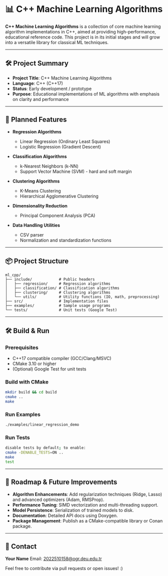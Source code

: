 # 📊 C++ Machine Learning Algorithms

**C++ Machine Learning Algorithms** is a collection of core machine learning algorithm implementations in C++, aimed at providing high-performance, educational reference code. This project is in its initial stages and will grow into a versatile library for classical ML techniques.

---

## 🛠 Project Summary

* **Project Title**: C++ Machine Learning Algorithms
* **Language**: C++ (C++17)
* **Status**: Early development / prototype
* **Purpose**: Educational implementations of ML algorithms with emphasis on clarity and performance

---

## 🚀 Planned Features

* **Regression Algorithms**

  * Linear Regression (Ordinary Least Squares)
  * Logistic Regression (Gradient Descent)

* **Classification Algorithms**

  * k-Nearest Neighbors (k-NN)
  * Support Vector Machine (SVM) - hard and soft margin

* **Clustering Algorithms**

  * K-Means Clustering
  * Hierarchical Agglomerative Clustering

* **Dimensionality Reduction**

  * Principal Component Analysis (PCA)

* **Data Handling Utilities**

  * CSV parser
  * Normalization and standardization functions

---

## 📦 Project Structure

```text
ml_cpp/
├── include/            # Public headers
│   ├── regression/     # Regression algorithms
│   ├── classification/ # Classification algorithms
│   ├── clustering/     # Clustering algorithms
│   └── utils/          # Utility functions (IO, math, preprocessing)
├── src/                # Implementation files
├── examples/           # Sample usage programs
└── tests/              # Unit tests (Google Test)
```

---

## 🛠 Build & Run

### Prerequisites

* C++17 compatible compiler (GCC/Clang/MSVC)
* CMake 3.10 or higher
* (Optional) Google Test for unit tests

### Build with CMake

```bash
mkdir build && cd build
cmake ..
make
```

### Run Examples

```bash
./examples/linear_regression_demo
```

### Run Tests

```bash
disable tests by default; to enable:
cmake -DENABLE_TESTS=ON ..
make
test
```

---

## 🔮 Roadmap & Future Improvements

* **Algorithm Enhancements**: Add regularization techniques (Ridge, Lasso) and advanced optimizers (Adam, RMSProp).
* **Performance Tuning**: SIMD vectorization and multi-threading support.
* **Model Persistence**: Serialization of trained models to disk.
* **Documentation**: Detailed API docs using Doxygen.
* **Package Management**: Publish as a CMake-compatible library or Conan package.

---

## 📧 Contact

**Your Name**
Email: [2022510158@ogr.deu.edu.tr](mailto:2022510158@ogr.deu.edu.tr)

Feel free to contribute via pull requests or open issues! :)
